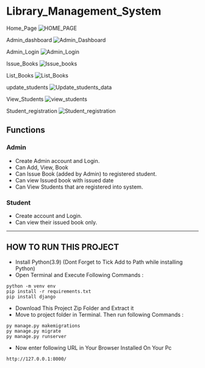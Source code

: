 # Library_Management_System

Home_Page
![HOME_PAGE](https://github.com/user-attachments/assets/2c1904f1-9f76-49bc-a98f-08683b5e651f)

Admin_dashboard
![Admin_Dashboard](https://github.com/user-attachments/assets/835c3885-b8af-4550-bc0d-96a87399daf9)

Admin_Login
![Admin_Login](https://github.com/user-attachments/assets/764c43a4-9e10-45b4-81f6-f8a46acfae0a)

Issue_Books
![Issue_books](https://github.com/user-attachments/assets/b11b01d1-c9bf-4611-bb57-e97866a32f1a)


List_Books
![List_Books](https://github.com/user-attachments/assets/c88d8b23-b03a-4a20-ad48-ec180039cd27)

update_students
![Update_students_data](https://github.com/user-attachments/assets/cad59b26-8ed1-404e-b31c-3b4b2ce23b13)


View_Students
![view_students](https://github.com/user-attachments/assets/82e9d8a4-1c62-40a1-a57c-b98bd737995c)


Student_registration
![Student_registration](https://github.com/user-attachments/assets/18c99e61-a21c-464a-9aa6-14991783f6a0)

## Functions
### Admin
- Create Admin account and Login.
- Can Add, View, Book
- Can Issue Book (added by Admin) to registered student.
- Can view Issued book with issued date 
- Can View Students that are registered into system.

### Student
- Create account and Login.
- Can view their issued book only.
---

## HOW TO RUN THIS PROJECT
- Install Python(3.9) (Dont Forget to Tick Add to Path while installing Python)
- Open Terminal and Execute Following Commands :
```
python -m venv env
pip install -r requirements.txt
pip install django
```
- Download This Project Zip Folder and Extract it
- Move to project folder in Terminal. Then run following Commands :
```
py manage.py makemigrations
py manage.py migrate
py manage.py runserver
```
- Now enter following URL in Your Browser Installed On Your Pc
```
http://127.0.0.1:8000/
```

